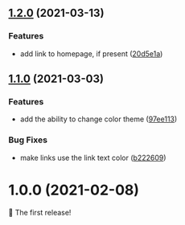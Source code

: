 ## [1.2.0](https://github.com/thislooksfun/svelte-repo-card/compare/v1.1.0...v1.2.0) (2021-03-13)


### Features

* add link to homepage, if present ([20d5e1a](https://github.com/thislooksfun/svelte-repo-card/commit/20d5e1ac513bfb15042bc5b71aa4a478dd23731d))

## [1.1.0](https://github.com/thislooksfun/svelte-repo-card/compare/v1.0.0...v1.1.0) (2021-03-03)


### Features

* add the ability to change color theme ([97ee113](https://github.com/thislooksfun/svelte-repo-card/commit/97ee11392eb29edfa17f1e711fcedf803d4be33e))


### Bug Fixes

* make links use the link text color ([b222609](https://github.com/thislooksfun/svelte-repo-card/commit/b222609dff3e89a87f14abf5958a2cf7f50fd248))

# 1.0.0 (2021-02-08)

:tada: The first release!
